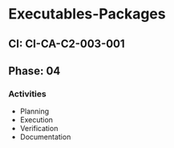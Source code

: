 # Executables-Packages

## CI: CI-CA-C2-003-001
## Phase: 04

### Activities
- Planning
- Execution
- Verification
- Documentation
